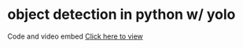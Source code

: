 # object detection in python w/ yolo

Code and video embed
[Click here to view](https://cxnzensei.github.io/obj-det-yolo/)

